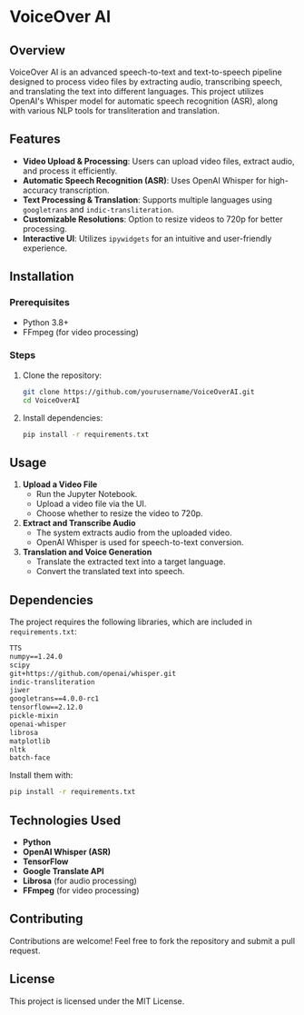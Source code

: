 # VoiceOver AI

## Overview
VoiceOver AI is an advanced speech-to-text and text-to-speech pipeline designed to process video files by extracting audio, transcribing speech, and translating the text into different languages. This project utilizes OpenAI's Whisper model for automatic speech recognition (ASR), along with various NLP tools for transliteration and translation. 

## Features
- **Video Upload & Processing**: Users can upload video files, extract audio, and process it efficiently.
- **Automatic Speech Recognition (ASR)**: Uses OpenAI Whisper for high-accuracy transcription.
- **Text Processing & Translation**: Supports multiple languages using `googletrans` and `indic-transliteration`.
- **Customizable Resolutions**: Option to resize videos to 720p for better processing.
- **Interactive UI**: Utilizes `ipywidgets` for an intuitive and user-friendly experience.

## Installation
### Prerequisites
- Python 3.8+
- FFmpeg (for video processing)

### Steps
1. Clone the repository:
   ```sh
   git clone https://github.com/yourusername/VoiceOverAI.git
   cd VoiceOverAI
   ```
2. Install dependencies:
   ```sh
   pip install -r requirements.txt
   ```

## Usage
1. **Upload a Video File**
   - Run the Jupyter Notebook.
   - Upload a video file via the UI.
   - Choose whether to resize the video to 720p.
2. **Extract and Transcribe Audio**
   - The system extracts audio from the uploaded video.
   - OpenAI Whisper is used for speech-to-text conversion.
3. **Translation and Voice Generation**
   - Translate the extracted text into a target language.
   - Convert the translated text into speech.

## Dependencies
The project requires the following libraries, which are included in `requirements.txt`:
```txt
TTS
numpy==1.24.0
scipy
git+https://github.com/openai/whisper.git
indic-transliteration
jiwer
googletrans==4.0.0-rc1
tensorflow==2.12.0
pickle-mixin
openai-whisper
librosa
matplotlib
nltk
batch-face
```
Install them with:
```sh
pip install -r requirements.txt
```

## Technologies Used
- **Python**
- **OpenAI Whisper (ASR)**
- **TensorFlow**
- **Google Translate API**
- **Librosa** (for audio processing)
- **FFmpeg** (for video processing)

## Contributing
Contributions are welcome! Feel free to fork the repository and submit a pull request.

## License
This project is licensed under the MIT License.
